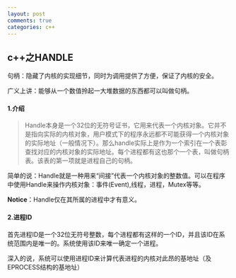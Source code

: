 ```yaml
---
layout: post
comments: true
categories: c++
---
```

## c++之HANDLE

句柄：隐藏了内核的实现细节，同时为调用提供了方便，保证了内核的安全。

广义上讲：能够从一个数值拎起一大堆数据的东西都可以叫做句柄。

#### 1.介绍

> Handle本身是一个32位的无符号证书，它用来代表一个内核对象。它并不是指向实际的内核对象，用户模式下的程序永远都不可能获得一个内核对象的实际地址（一般情况下）。那么handle实际上是作为一个索引在一个表彰查找对应的内核对象的实际地址。每个进程都有这也那个一个表，叫做句柄表。该表的第一项就是进程自己的句柄。

简单的说：Handle就是一种用来“间接”代表一个内核对象的整数值。可以在程序中使用Handle来操作内核对象：事件(Event),线程，进程，Mutex等等。

**Notice**：Handle仅在其所属的进程中才有意义。

#### 2.进程ID

首先进程ID是一个32位无符号整数，每个进程都有这样的一个ID，并且该ID在系统范围内是唯一的。系统使用该ID来唯一确定一个进程。

深入的说，系统可以使用进程ID来计算代表进程的内核对此昂的基地址（及EPROCESS结构的基地址）





















